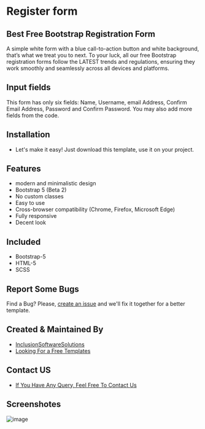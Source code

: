 # Register form
## Best Free Bootstrap Registration Form
A simple white form with a blue call-to-action button and white  background, that’s what we treat you to next. To your luck, all our free Bootstrap registration forms follow the LATEST trends and regulations, ensuring they work smoothly and seamlessly across all devices and platforms.

## Input fields
This form has only six fields: Name, Username, email Address, Confirm Email Address, Password and Confirm Password. You may also add more fields from the code.
## Installation
- Let's make it easy! Just download this template, use it on your project.

## Features

- modern and minimalistic design
- Bootstrap 5 (Beta 2)
- No custom classes
- Easy to use
- Cross-browser compatibility (Chrome, Firefox, Microsoft Edge)
- Fully responsive
- Decent look

## Included
- Bootstrap-5
- HTML-5
- SCSS

## Report Some Bugs
Find a Bug? Please, [create an issue](https://github.com/inclusionsoftwaresolutions/registration-form-template-V2/issues) and we'll fix it together for a better template.

## Created & Maintained By
- [InclusionSoftwareSolutions](https://inclusionsoft.com/)
- [Looking For a Free Templates](https://inclusionsoft.com/themes)

## Contact US

 - [If You Have Any Query, Feel Free To Contact Us](https://inclusionsoft.com/contact)

## Screenshotes
![image](https://user-images.githubusercontent.com/121487281/228534388-98546cc4-4e62-4f80-89bb-05f1f6c39e85.png)
